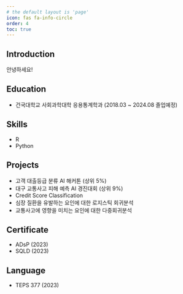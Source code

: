 ```yaml
---
# the default layout is 'page'
icon: fas fa-info-circle
order: 4
toc: true
---
```

## Introduction
안녕하세요! 

## Education
- 건국대학교 사회과학대학 응용통계학과 (2018.03 ~ 2024.08 졸업예정)

## Skills
- R
- Python

## Projects
- 고객 대출등급 분류 AI 해커톤 (상위 5%)
- 대구 교통사고 피해 예측 AI 경진대회 (상위 9%)
- Credit Score Classification
- 심장 질환을 유발하는 요인에 대한 로지스틱 회귀분석
- 교통사고에 영향을 미치는 요인에 대한 다중회귀분석

## Certificate
- ADsP (2023)
- SQLD (2023)

## Language
- TEPS 377 (2023)


